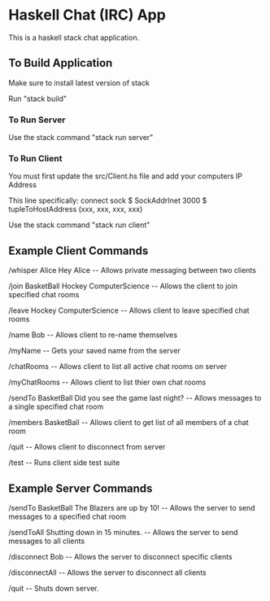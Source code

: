 # Haskell Chat (IRC) App
This is a haskell stack chat application.

## To Build Application
Make sure to install latest version of stack

Run "stack build"

### To Run Server
Use the stack command "stack run server"

### To Run Client
You must first update the src/Client.hs file and add your computers IP Address

This line specifically: connect sock $ SockAddrInet 3000 $ tupleToHostAddress (xxx, xxx, xxx, xxx)

Use the stack command "stack run client"

## Example Client Commands
/whisper Alice Hey Alice -- Allows private messaging between two clients

/join BasketBall Hockey ComputerScience -- Allows the client to join specified chat rooms

/leave Hockey ComputerScience -- Allows client to leave specified chat rooms

/name Bob -- Allows client to re-name themselves

/myName -- Gets your saved name from the server

/chatRooms -- Allows client to list all active chat rooms on server

/myChatRooms -- Allows client to list thier own chat rooms

/sendTo BasketBall Did you see the game last night? -- Allows messages to a single specified chat room

/members BasketBall -- Allows client to get list of all members of a chat room

/quit -- Allows client to disconnect from server

/test -- Runs client side test suite

## Example Server Commands
/sendTo BasketBall The Blazers are up by 10! -- Allows the server to send messages to a specified chat room

/sendToAll Shutting down in 15 minutes. -- Allows the server to send messages to all clients

/disconnect Bob -- Allows the server to disconnect specific clients

/disconnectAll -- Allows the server to disconnect all clients

/quit -- Shuts down server.
